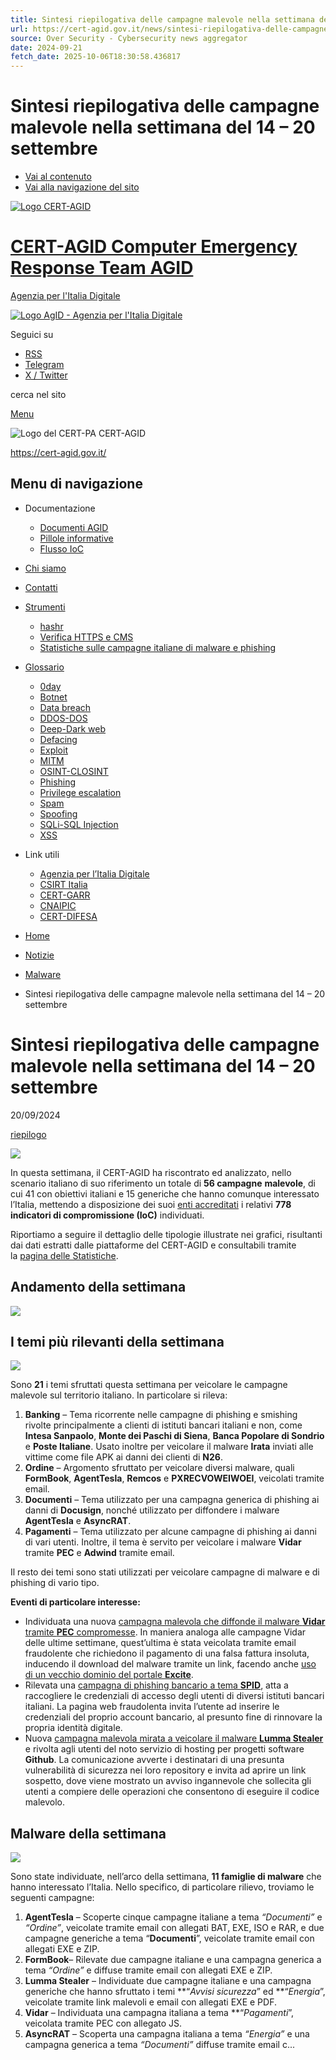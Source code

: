 ```yaml
---
title: Sintesi riepilogativa delle campagne malevole nella settimana del 14 – 20 settembre
url: https://cert-agid.gov.it/news/sintesi-riepilogativa-delle-campagne-malevole-nella-settimana-del-14-20-settembre/
source: Over Security - Cybersecurity news aggregator
date: 2024-09-21
fetch_date: 2025-10-06T18:30:58.436817
---
```


# Sintesi riepilogativa delle campagne malevole nella settimana del 14 – 20 settembre

* [Vai al contenuto](#main)
* [Vai alla navigazione del sito](#menu "accedi al menu")

[![Logo CERT-AGID](/wp-content/themes/cert-agid/assets/images/cert-agid-logo-white.svg)](https://cert-agid.gov.it/)

# [CERT-AGID Computer Emergency Response Team AGID](https://cert-agid.gov.it/)

[Agenzia per
l'Italia Digitale](https://www.agid.gov.it)

[![Logo AgID - Agenzia per l'Italia Digitale](/wp-content/themes/cert-agid/assets/images/logo-agid.svg)](https://www.agid.gov.it)

Seguici su

* [RSS](https://cert-agid.gov.it/feed/ "RSS")
* [Telegram](https://t.me/certagid "Telegram")
* [X / Twitter](https://twitter.com/agidcert "X / Twitter")

cerca nel sito

[Menu](#menu "accedi al menu")

![Logo del CERT-PA](/wp-content/themes/cert-agid/assets/images/cert-agid-logo-black.svg)
CERT-AGID

<https://cert-agid.gov.it/>

## Menu di navigazione

* Documentazione
  + [Documenti AGID](https://cert-agid.gov.it/documenti-agid/)
  + [Pillole informative](https://cert-agid.gov.it/pillole-informative/)
  + [Flusso IoC](https://cert-agid.gov.it/scarica-il-modulo-accreditamento-feed-ioc/)
* [Chi siamo](https://cert-agid.gov.it/chi-siamo/)
* [Contatti](https://cert-agid.gov.it/contatti/)
* [Strumenti](https://cert-agid.gov.it/strumenti/)
  + [hashr](https://cert-agid.gov.it/hashr/)
  + [Verifica HTTPS e CMS](https://cert-agid.gov.it/verifica-https-cms/)
  + [Statistiche sulle campagne italiane di malware e phishing](https://cert-agid.gov.it/statistiche/)
* [Glossario](https://cert-agid.gov.it/glossario/)
  + [0day](https://cert-agid.gov.it/glossario/0day/)
  + [Botnet](https://cert-agid.gov.it/glossario/botnet/)
  + [Data breach](https://cert-agid.gov.it/glossario/data-breach/)
  + [DDOS-DOS](https://cert-agid.gov.it/glossario/ddos-dos/)
  + [Deep-Dark web](https://cert-agid.gov.it/glossario/deep-dark-web/)
  + [Defacing](https://cert-agid.gov.it/glossario/defacing/)
  + [Exploit](https://cert-agid.gov.it/glossario/exploit/)
  + [MITM](https://cert-agid.gov.it/glossario/mitm/)
  + [OSINT-CLOSINT](https://cert-agid.gov.it/glossario/osint-closint/)
  + [Phishing](https://cert-agid.gov.it/glossario/phishing/)
  + [Privilege escalation](https://cert-agid.gov.it/glossario/privilege-escalation/)
  + [Spam](https://cert-agid.gov.it/glossario/spam/)
  + [Spoofing](https://cert-agid.gov.it/glossario/spoofing/)
  + [SQLi-SQL Injection](https://cert-agid.gov.it/glossario/sqli-sql-injection/)
  + [XSS](https://cert-agid.gov.it/glossario/xss/)
* Link utili
  + [Agenzia per l’Italia Digitale](https://www.agid.gov.it/)
  + [CSIRT Italia](https://csirt.gov.it)
  + [CERT-GARR](https://www.cert.garr.it/)
  + [CNAIPIC](https://www.commissariatodips.it/profilo/cnaipic/index.html)
  + [CERT-DIFESA](https://www.difesa.it/smd/cor/cert-difesa/25338.html)

* [Home](https://cert-agid.gov.it/)
* [Notizie](https://cert-agid.gov.it/category/news/)
* [Malware](https://cert-agid.gov.it/category/news/malware/)
* Sintesi riepilogativa delle campagne malevole nella settimana del 14 – 20 settembre

# Sintesi riepilogativa delle campagne malevole nella settimana del 14 – 20 settembre

20/09/2024

 [riepilogo](https://cert-agid.gov.it/tag/riepilogo/)

![](https://cert-agid.gov.it/wp-content/uploads/2024/09/ioca_2024-09-20.png)

In questa settimana, il CERT-AGID ha riscontrato ed analizzato, nello scenario italiano di suo riferimento un totale di **56 campagne** **malevole**, di cui 41 con obiettivi italiani e 15 generiche che hanno comunque interessato l’Italia, mettendo a disposizione dei suoi [enti accreditati](https://cert-agid.gov.it/scarica-il-modulo-accreditamento-feed-ioc/) i relativi **778 indicatori di compromissione (IoC)** individuati.

Riportiamo a seguire il dettaglio delle tipologie illustrate nei grafici, risultanti dai dati estratti dalle piattaforme del CERT-AGID e consultabili tramite la [pagina delle Statistiche](https://cert-agid.gov.it/statistiche/).

## Andamento della settimana

![](https://cert-agid.gov.it/wp-content/uploads/2024/09/andamento-1.png)

## I temi più rilevanti della settimana

![](https://cert-agid.gov.it/wp-content/uploads/2024/09/themes.png)

Sono **21** i temi sfruttati questa settimana per veicolare le campagne malevole sul territorio italiano. In particolare si rileva:

1. **Banking** – Tema ricorrente nelle campagne di phishing e smishing rivolte principalmente a clienti di istituti bancari italiani e non, come **Intesa Sanpaolo**, **Monte dei Paschi di Siena**, **Banca Popolare di Sondrio** e **Poste Italiane**. Usato inoltre per veicolare il malware **Irata** inviati alle vittime come file APK ai danni dei clienti di **N26**.
2. **Ordine** – Argomento sfruttato per veicolare diversi malware, quali **FormBook**, **AgentTesla**, **Remcos** e **PXRECVOWEIWOEI**, veicolati tramite email.
3. **Documenti** – Tema utilizzato per una campagna generica di phishing ai danni di **Docusign**, nonché utilizzato per diffondere i malware **AgentTesla** e **AsyncRAT**.
4. **Pagamenti** – Tema utilizzato per alcune campagne di phishing ai danni di vari utenti. Inoltre, il tema è servito per veicolare i malware **Vidar** tramite **PEC** e **Adwind** tramite email.

Il resto dei temi sono stati utilizzati per veicolare campagne di malware e di phishing di vario tipo.

**Eventi di particolare interesse:**

* Individuata una nuova [campagna malevola che diffonde il malware **Vidar** tramite **PEC** compromesse](https://cert-agid.gov.it/news/vidar-compare-ancora-in-una-nuova-campagna-malspam-che-sfrutta-le-caselle-pec/). In maniera analoga alle campagne Vidar delle ultime settimane, quest’ultima è stata veicolata tramite email fraudolente che richiedono il pagamento di una falsa fattura insoluta, inducendo il download del malware tramite un link, facendo anche [uso di un vecchio dominio del portale **Excite**](https://cert-agid.gov.it/news/il-dominio-italiano-di-excite-riutilizzato-in-una-campagna-di-malspam-via-pec/).
* Rilevata una [campagna di phishing bancario a tema **SPID**](https://cert-agid.gov.it/news/in-atto-una-campagna-di-phishing-bancario-a-tema-spid/), atta a raccogliere le credenziali di accesso degli utenti di diversi istituti bancari italiani. La pagina web fraudolenta invita l’utente ad inserire le credenziali del proprio account bancario, al presunto fine di rinnovare la propria identità digitale.
* Nuova [campagna malevola mirata a veicolare il malware **Lumma Stealer**](https://cert-agid.gov.it/news/lumma-stealer-diffuso-tramite-notifica-di-falsa-vulnerabilita-di-sicurezza-sul-proprio-progetto-github/) e rivolta agli utenti del noto servizio di hosting per progetti software **Github**. La comunicazione avverte i destinatari di una presunta vulnerabilità di sicurezza nei loro repository e invita ad aprire un link sospetto, dove viene mostrato un avviso ingannevole che sollecita gli utenti a compiere delle operazioni che consentono di eseguire il codice malevolo.

## Malware della settimana

![](https://cert-agid.gov.it/wp-content/uploads/2024/09/malware-1.png)

Sono state individuate, nell’arco della settimana, **11 famiglie di malware** che hanno interessato l’Italia. Nello specifico, di particolare rilievo, troviamo le seguenti campagne:

1. **AgentTesla** – Scoperte cinque campagne italiane a tema *“Documenti”* e *“Ordine”*, veicolate tramite email con allegati BAT, EXE, ISO e RAR, e due campagne generiche a tema “**Documenti**”, veicolate tramite email con allegati EXE e ZIP.
2. **FormBook**– Rilevate due campagne italiane e una campagna generica a tema *“Ordine”* e diffuse tramite email con allegati EXE e ZIP.
3. **Lumma Stealer** – Individuate due campagne italiane e una campagna generiche che hanno sfruttato i temi **“*Avvisi sicurezza*” ed **“*Energia*”, veicolate tramite link malevoli e email con allegati EXE e PDF.
4. **Vidar** – Individuata una campagna italiana a tema **“*Pagamenti*”, veicolata tramite PEC con allegato JS.
5. **AsyncRAT** – Scoperta una campagna italiana a tema *“Energia”* e una campagna generica a tema *“Documenti”* diffuse tramite email c...